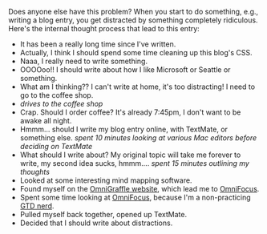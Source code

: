 Does anyone else have this problem?  When you start to do something, e.g., writing a blog entry, you get distracted by something completely ridiculous. Here's the internal thought process that lead to this entry:

* It has been a really long time since I've written.  
* Actually, I think I should spend some time cleaning up this blog's CSS.
* Naaa, I really need to write something.
* OOOOoo!!  I should write about how I like Microsoft or Seattle or something.
* What am I thinking??  I can't write at home, it's too distracting!  I need to go to the coffee shop.
* *drives to the coffee shop*
* Crap.  Should I order coffee?  It's already 7:45pm, I don't want to be awake all night. 
* Hmmm... should I write my blog entry online, with TextMate, or something else.   *spent 10 minutes looking at various Mac editors before deciding on TextMate*
* What should I write about?  My original topic will take me forever to write, my second idea sucks, hmmm....  *spent 15 minutes outlining my thoughts*
* Looked at some interesting mind mapping software.  
* Found myself on the [OmniGraffle website](http://www.omnigroup.com/applications/omnigraffle/), which lead me to [OmniFocus](http://www.omnigroup.com/applications/omnifocus/).
* Spent some time looking at [OmniFocus](http://www.omnigroup.com/applications/omnifocus/), because I'm a non-practicing [GTD nerd](http://jipsta.com/blog/2006/01/13/getting-things-done/).
* Pulled myself back together, opened up TextMate.
* Decided that I should write about distractions.